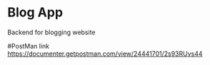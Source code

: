 # Blog App
 Backend for blogging website

 #PostMan link
 https://documenter.getpostman.com/view/24441701/2s93RUvs44
